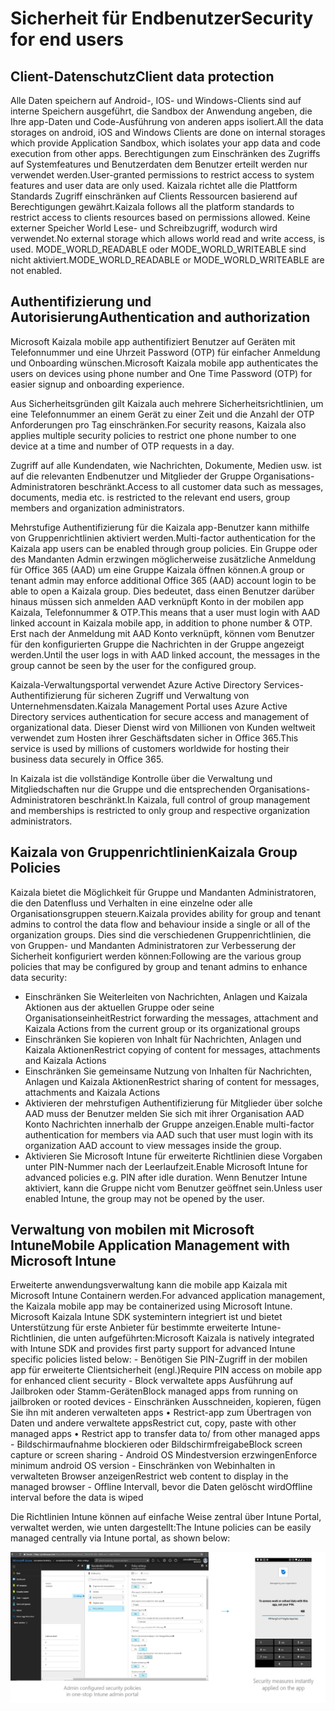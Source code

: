 # <a name="security-for-end-users"></a><span data-ttu-id="02972-101">Sicherheit für Endbenutzer</span><span class="sxs-lookup"><span data-stu-id="02972-101">Security for end users</span></span>
## <a name="client-data-protection"></a><span data-ttu-id="02972-102">Client-Datenschutz</span><span class="sxs-lookup"><span data-stu-id="02972-102">Client data protection</span></span>

<span data-ttu-id="02972-103">Alle Daten speichern auf Android-, IOS- und Windows-Clients sind auf interne Speichern ausgeführt, die Sandbox der Anwendung angeben, die Ihre app-Daten und Code-Ausführung von anderen apps isoliert.</span><span class="sxs-lookup"><span data-stu-id="02972-103">All the data storages on android, iOS and Windows Clients are done on internal storages which provide Application Sandbox, which isolates your app data and code execution from other apps.</span></span> <span data-ttu-id="02972-104">Berechtigungen zum Einschränken des Zugriffs auf Systemfeatures und Benutzerdaten dem Benutzer erteilt werden nur verwendet werden.</span><span class="sxs-lookup"><span data-stu-id="02972-104">User-granted permissions to restrict access to system features and user data are only used.</span></span> <span data-ttu-id="02972-105">Kaizala richtet alle die Plattform Standards Zugriff einschränken auf Clients Ressourcen basierend auf Berechtigungen gewährt.</span><span class="sxs-lookup"><span data-stu-id="02972-105">Kaizala follows all the platform standards to restrict access to clients resources based on permissions allowed.</span></span> <span data-ttu-id="02972-106">Keine externer Speicher World Lese- und Schreibzugriff, wodurch wird verwendet.</span><span class="sxs-lookup"><span data-stu-id="02972-106">No external storage which allows world read and write access, is used.</span></span> <span data-ttu-id="02972-107">MODE_WORLD_READABLE oder MODE_WORLD_WRITEABLE sind nicht aktiviert.</span><span class="sxs-lookup"><span data-stu-id="02972-107">MODE_WORLD_READABLE or MODE_WORLD_WRITEABLE are not enabled.</span></span> 

## <a name="authentication-and-authorization"></a><span data-ttu-id="02972-108">Authentifizierung und Autorisierung</span><span class="sxs-lookup"><span data-stu-id="02972-108">Authentication and authorization</span></span>

<span data-ttu-id="02972-109">Microsoft Kaizala mobile app authentifiziert Benutzer auf Geräten mit Telefonnummer und eine Uhrzeit Password (OTP) für einfacher Anmeldung und Onboarding wünschen.</span><span class="sxs-lookup"><span data-stu-id="02972-109">Microsoft Kaizala mobile app authenticates the users on devices using phone number and One Time Password (OTP) for easier signup and onboarding experience.</span></span>  

<span data-ttu-id="02972-110">Aus Sicherheitsgründen gilt Kaizala auch mehrere Sicherheitsrichtlinien, um eine Telefonnummer an einem Gerät zu einer Zeit und die Anzahl der OTP Anforderungen pro Tag einschränken.</span><span class="sxs-lookup"><span data-stu-id="02972-110">For security reasons, Kaizala also applies multiple security policies to restrict one phone number to one device at a time and number of OTP requests in a day.</span></span>  

<span data-ttu-id="02972-111">Zugriff auf alle Kundendaten, wie Nachrichten, Dokumente, Medien usw. ist auf die relevanten Endbenutzer und Mitglieder der Gruppe Organisations-Administratoren beschränkt.</span><span class="sxs-lookup"><span data-stu-id="02972-111">Access to all customer data such as messages, documents, media etc. is restricted to the relevant end users, group members and organization administrators.</span></span> 

<span data-ttu-id="02972-112">Mehrstufige Authentifizierung für die Kaizala app-Benutzer kann mithilfe von Gruppenrichtlinien aktiviert werden.</span><span class="sxs-lookup"><span data-stu-id="02972-112">Multi-factor authentication for the Kaizala app users can be enabled through group policies.</span></span> <span data-ttu-id="02972-113">Ein Gruppe oder des Mandanten Admin erzwingen möglicherweise zusätzliche Anmeldung für Office 365 (AAD) um eine Gruppe Kaizala öffnen können.</span><span class="sxs-lookup"><span data-stu-id="02972-113">A group or tenant admin may enforce additional Office 365 (AAD) account login to be able to open a Kaizala group.</span></span> <span data-ttu-id="02972-114">Dies bedeutet, dass einen Benutzer darüber hinaus müssen sich anmelden AAD verknüpft Konto in der mobilen app Kaizala, Telefonnummer & OTP.</span><span class="sxs-lookup"><span data-stu-id="02972-114">This means that a user must login with AAD linked account in Kaizala mobile app, in addition to phone number & OTP.</span></span> <span data-ttu-id="02972-115">Erst nach der Anmeldung mit AAD Konto verknüpft, können vom Benutzer für den konfigurierten Gruppe die Nachrichten in der Gruppe angezeigt werden.</span><span class="sxs-lookup"><span data-stu-id="02972-115">Until the user logs in with AAD linked account, the messages in the group cannot be seen by the user for the configured group.</span></span> 

<span data-ttu-id="02972-116">Kaizala-Verwaltungsportal verwendet Azure Active Directory Services-Authentifizierung für sicheren Zugriff und Verwaltung von Unternehmensdaten.</span><span class="sxs-lookup"><span data-stu-id="02972-116">Kaizala Management Portal uses Azure Active Directory services authentication for secure access and management of organizational data.</span></span> <span data-ttu-id="02972-117">Dieser Dienst wird von Millionen von Kunden weltweit verwendet zum Hosten ihrer Geschäftsdaten sicher in Office 365.</span><span class="sxs-lookup"><span data-stu-id="02972-117">This service is used by millions of customers worldwide for hosting their business data securely in Office 365.</span></span> 

<span data-ttu-id="02972-118">In Kaizala ist die vollständige Kontrolle über die Verwaltung und Mitgliedschaften nur die Gruppe und die entsprechenden Organisations-Administratoren beschränkt.</span><span class="sxs-lookup"><span data-stu-id="02972-118">In Kaizala, full control of group management and memberships is restricted to only group and respective organization administrators.</span></span> 

## <a name="kaizala-group-policies"></a><span data-ttu-id="02972-119">Kaizala von Gruppenrichtlinien</span><span class="sxs-lookup"><span data-stu-id="02972-119">Kaizala Group Policies</span></span>

<span data-ttu-id="02972-120">Kaizala bietet die Möglichkeit für Gruppe und Mandanten Administratoren, die den Datenfluss und Verhalten in eine einzelne oder alle Organisationsgruppen steuern.</span><span class="sxs-lookup"><span data-stu-id="02972-120">Kaizala provides ability for group and tenant admins to control the data flow and behaviour inside a single or all of the organization groups.</span></span> <span data-ttu-id="02972-121">Dies sind die verschiedenen Gruppenrichtlinien, die von Gruppen- und Mandanten Administratoren zur Verbesserung der Sicherheit konfiguriert werden können:</span><span class="sxs-lookup"><span data-stu-id="02972-121">Following are the various group policies that may be configured by group and tenant admins to enhance data security:</span></span> 

  
- <span data-ttu-id="02972-122">Einschränken Sie Weiterleiten von Nachrichten, Anlagen und Kaizala Aktionen aus der aktuellen Gruppe oder seine Organisationseinheit</span><span class="sxs-lookup"><span data-stu-id="02972-122">Restrict forwarding the messages, attachment and Kaizala Actions from the current group or its organizational groups</span></span> 
- <span data-ttu-id="02972-123">Einschränken Sie kopieren von Inhalt für Nachrichten, Anlagen und Kaizala Aktionen</span><span class="sxs-lookup"><span data-stu-id="02972-123">Restrict copying of content for messages, attachments and Kaizala Actions</span></span> 
- <span data-ttu-id="02972-124">Einschränken Sie gemeinsame Nutzung von Inhalten für Nachrichten, Anlagen und Kaizala Aktionen</span><span class="sxs-lookup"><span data-stu-id="02972-124">Restrict sharing of content for messages, attachments and Kaizala Actions</span></span> 
- <span data-ttu-id="02972-125">Aktivieren der mehrstufigen Authentifizierung für Mitglieder über solche AAD muss der Benutzer melden Sie sich mit ihrer Organisation AAD Konto Nachrichten innerhalb der Gruppe anzeigen.</span><span class="sxs-lookup"><span data-stu-id="02972-125">Enable multi-factor authentication for members via AAD such that user must login with its organization AAD account to view messages inside the group.</span></span> 
- <span data-ttu-id="02972-126">Aktivieren Sie Microsoft Intune für erweiterte Richtlinien diese Vorgaben unter PIN-Nummer nach der Leerlaufzeit.</span><span class="sxs-lookup"><span data-stu-id="02972-126">Enable Microsoft Intune for advanced policies e.g. PIN after idle duration.</span></span> <span data-ttu-id="02972-127">Wenn Benutzer Intune aktiviert, kann die Gruppe nicht vom Benutzer geöffnet sein.</span><span class="sxs-lookup"><span data-stu-id="02972-127">Unless user enabled Intune, the group may not be opened by the user.</span></span> 

## <a name="mobile-application-management-with-microsoft-intune"></a><span data-ttu-id="02972-128">Verwaltung von mobilen mit Microsoft Intune</span><span class="sxs-lookup"><span data-stu-id="02972-128">Mobile Application Management with Microsoft Intune</span></span>

<span data-ttu-id="02972-129">Erweiterte anwendungsverwaltung kann die mobile app Kaizala mit Microsoft Intune Containern werden.</span><span class="sxs-lookup"><span data-stu-id="02972-129">For advanced application management, the Kaizala mobile app may be containerized using Microsoft Intune.</span></span> <span data-ttu-id="02972-130">Microsoft Kaizala Intune SDK systemintern integriert ist und bietet Unterstützung für erste Anbieter für bestimmte erweiterte Intune-Richtlinien, die unten aufgeführten:</span><span class="sxs-lookup"><span data-stu-id="02972-130">Microsoft Kaizala is natively integrated with Intune SDK and provides first party support for advanced Intune specific policies listed below:</span></span>
    - <span data-ttu-id="02972-131">Benötigen Sie PIN-Zugriff in der mobilen app für erweiterte Clientsicherheit (engl.)</span><span class="sxs-lookup"><span data-stu-id="02972-131">Require PIN access on mobile app for enhanced client security</span></span> 
    - <span data-ttu-id="02972-132">Block verwaltete apps Ausführung auf Jailbroken oder Stamm-Geräten</span><span class="sxs-lookup"><span data-stu-id="02972-132">Block managed apps from running on jailbroken or rooted devices</span></span> 
    - <span data-ttu-id="02972-133">Einschränken Ausschneiden, kopieren, fügen Sie ihn mit anderen verwalteten apps • Restrict-app zum Übertragen von Daten und andere verwaltete apps</span><span class="sxs-lookup"><span data-stu-id="02972-133">Restrict cut, copy, paste with other managed apps • Restrict app to transfer data to/ from other managed apps</span></span> 
    - <span data-ttu-id="02972-134">Bildschirmaufnahme blockieren oder Bildschirmfreigabe</span><span class="sxs-lookup"><span data-stu-id="02972-134">Block screen capture or screen sharing</span></span> 
    - <span data-ttu-id="02972-135">Android OS Mindestversion erzwingen</span><span class="sxs-lookup"><span data-stu-id="02972-135">Enforce minimum android OS version</span></span> 
    - <span data-ttu-id="02972-136">Einschränken von Webinhalten in verwalteten Browser anzeigen</span><span class="sxs-lookup"><span data-stu-id="02972-136">Restrict web content to display in the managed browser</span></span>
    - <span data-ttu-id="02972-137">Offline Intervall, bevor die Daten gelöscht wird</span><span class="sxs-lookup"><span data-stu-id="02972-137">Offline interval before the data is wiped</span></span> 

<span data-ttu-id="02972-138">Die Richtlinien Intune können auf einfache Weise zentral über Intune Portal, verwaltet werden, wie unten dargestellt:</span><span class="sxs-lookup"><span data-stu-id="02972-138">The Intune policies can be easily managed centrally via Intune portal, as shown below:</span></span>  

![Intune.PNG](Images/Intune.png)



